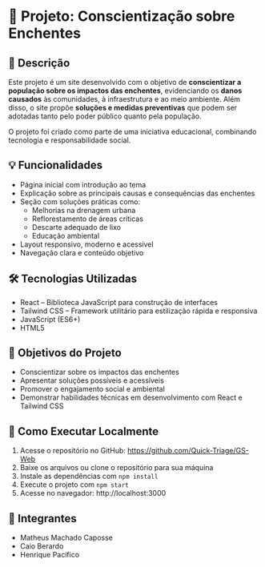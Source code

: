# 🌊 Projeto: Conscientização sobre Enchentes

## 📌 Descrição

Este projeto é um site desenvolvido com o objetivo de **conscientizar a população sobre os impactos das enchentes**, evidenciando os **danos causados** às comunidades, à infraestrutura e ao meio ambiente. Além disso, o site propõe **soluções e medidas preventivas** que podem ser adotadas tanto pelo poder público quanto pela população.

O projeto foi criado como parte de uma iniciativa educacional, combinando tecnologia e responsabilidade social.

## 💡 Funcionalidades

- Página inicial com introdução ao tema  
- Explicação sobre as principais causas e consequências das enchentes  
- Seção com soluções práticas como:
  - Melhorias na drenagem urbana
  - Reflorestamento de áreas críticas
  - Descarte adequado de lixo
  - Educação ambiental  
- Layout responsivo, moderno e acessível  
- Navegação clara e conteúdo objetivo

## 🛠️ Tecnologias Utilizadas

- React – Biblioteca JavaScript para construção de interfaces  
- Tailwind CSS – Framework utilitário para estilização rápida e responsiva  
- JavaScript (ES6+)  
- HTML5

## 🎯 Objetivos do Projeto

- Conscientizar sobre os impactos das enchentes  
- Apresentar soluções possíveis e acessíveis  
- Promover o engajamento social e ambiental  
- Demonstrar habilidades técnicas em desenvolvimento com React e Tailwind CSS

## 🚀 Como Executar Localmente

1. Acesse o repositório no GitHub: https://github.com/Quick-Triage/GS-Web  
2. Baixe os arquivos ou clone o repositório para sua máquina  
3. Instale as dependências com `npm install`  
4. Execute o projeto com `npm start`  
5. Acesse no navegador: http://localhost:3000

## 🤝 Integrantes
 - Matheus Machado Caposse
 - Caio Berardo
 - Henrique Pacifico

